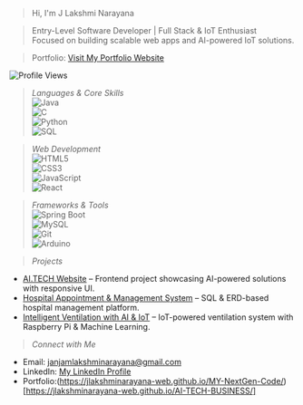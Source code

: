 > Hi, I'm J Lakshmi Narayana  

> Entry-Level Software Developer | Full Stack & IoT Enthusiast  
Focused on building scalable web apps and AI-powered IoT solutions.  

> Portfolio: [Visit My Portfolio Website](https://jlakshminarayana-web.github.io/MY-NextGen-Code/)  

![Profile Views](https://komarev.com/ghpvc/?username=YourGitHubUsername&style=flat-square&color=blue)

> *Languages & Core Skills*  
![Java](https://img.shields.io/badge/Java-ED8B00?style=flat-square&logo=openjdk&logoColor=white)  
![C](https://img.shields.io/badge/C-00599C?style=flat-square&logo=c&logoColor=white)  
![Python](https://img.shields.io/badge/Python-3776AB?style=flat-square&logo=python&logoColor=white)  
![SQL](https://img.shields.io/badge/SQL-336791?style=flat-square&logo=postgresql&logoColor=white)  

> *Web Development*  
![HTML5](https://img.shields.io/badge/HTML5-E34F26?style=flat-square&logo=html5&logoColor=white)  
![CSS3](https://img.shields.io/badge/CSS3-1572B6?style=flat-square&logo=css3&logoColor=white)  
![JavaScript](https://img.shields.io/badge/JavaScript-F7DF1E?style=flat-square&logo=javascript&logoColor=black)  
![React](https://img.shields.io/badge/React-20232A?style=flat-square&logo=react&logoColor=61DAFB)  

> *Frameworks & Tools*  
![Spring Boot](https://img.shields.io/badge/SpringBoot-6DB33F?style=flat-square&logo=springboot&logoColor=white)  
![MySQL](https://img.shields.io/badge/MySQL-4479A1?style=flat-square&logo=mysql&logoColor=white)  
![Git](https://img.shields.io/badge/Git-F05032?style=flat-square&logo=git&logoColor=white)  
![Arduino](https://img.shields.io/badge/Arduino-00979D?style=flat-square&logo=arduino&logoColor=white)  

> *Projects*

- [AI.TECH Website](https://jlakshminarayana-web.github.io/AI-TECH-BUSINESS/) – Frontend project showcasing AI-powered solutions with responsive UI.  
- [Hospital Appointment & Management System](https://drive.google.com/file/d/1a_yXm2AYISp2MCKxnXXZes_tNvGMxP8q/view?usp=drivesdk) – SQL & ERD-based hospital management platform.  
- [Intelligent Ventilation with AI & IoT](#) – IoT-powered ventilation system with Raspberry Pi & Machine Learning.

> *Connect with Me*

- Email: [janjamlakshminarayana@gmail.com](mailto:janjamlakshminarayana@gmail.com)  
- LinkedIn: [My LinkedIn Profile](linkedin.com/in/janjam-lakshmi-narayana-a4a0b0315)  
- Portfolio:(https://jlakshminarayana-web.github.io/MY-NextGen-Code/) [https://jlakshminarayana-web.github.io/AI-TECH-BUSINESS/]


